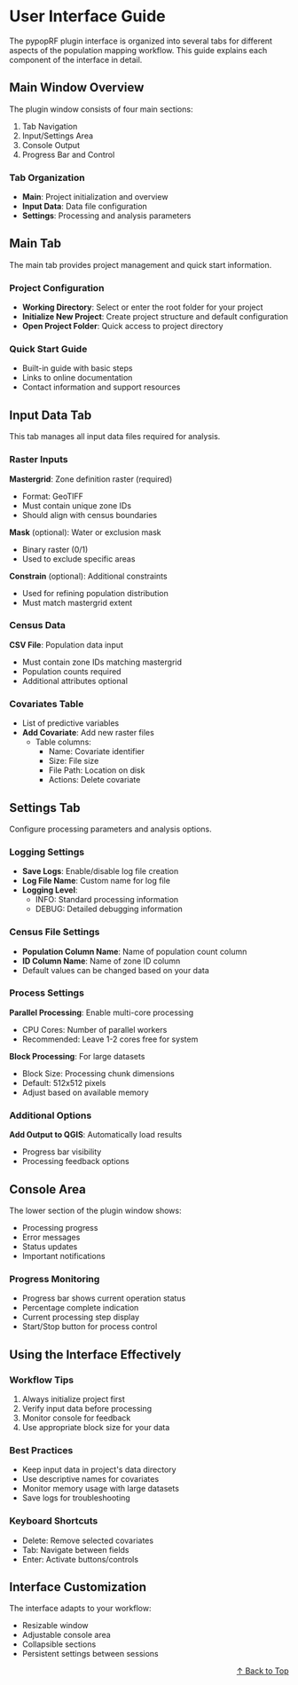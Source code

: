 # User Interface Guide

The pypopRF plugin interface is organized into several tabs for different aspects of the population mapping workflow. This guide explains each component of the interface in detail.

## Main Window Overview

The plugin window consists of four main sections:

1. Tab Navigation
2. Input/Settings Area
3. Console Output
4. Progress Bar and Control

### Tab Organization
- **Main**: Project initialization and overview
- **Input Data**: Data file configuration
- **Settings**: Processing and analysis parameters


## Main Tab

The main tab provides project management and quick start information.

### Project Configuration
- **Working Directory**: Select or enter the root folder for your project
- **Initialize New Project**: Create project structure and default configuration
- **Open Project Folder**: Quick access to project directory

### Quick Start Guide
- Built-in guide with basic steps
- Links to online documentation
- Contact information and support resources

## Input Data Tab

This tab manages all input data files required for analysis.

### Raster Inputs
**Mastergrid**: Zone definition raster (required)

  - Format: GeoTIFF
  - Must contain unique zone IDs
  - Should align with census boundaries

**Mask** (optional): Water or exclusion mask

  - Binary raster (0/1)
  - Used to exclude specific areas

**Constrain** (optional): Additional constraints

  - Used for refining population distribution
  - Must match mastergrid extent

### Census Data
**CSV File**: Population data input

  - Must contain zone IDs matching mastergrid
  - Population counts required 
  - Additional attributes optional

### Covariates Table

- List of predictive variables
- **Add Covariate**: Add new raster files
  - Table columns:
    - Name: Covariate identifier
    - Size: File size
    - File Path: Location on disk
    - Actions: Delete covariate

## Settings Tab

Configure processing parameters and analysis options.

### Logging Settings
- **Save Logs**: Enable/disable log file creation
- **Log File Name**: Custom name for log file
- **Logging Level**:
     - INFO: Standard processing information
     - DEBUG: Detailed debugging information

### Census File Settings
- **Population Column Name**: Name of population count column
- **ID Column Name**: Name of zone ID column
- Default values can be changed based on your data

### Process Settings
**Parallel Processing**: Enable multi-core processing

  - CPU Cores: Number of parallel workers
  - Recommended: Leave 1-2 cores free for system

**Block Processing**: For large datasets

  - Block Size: Processing chunk dimensions
  - Default: 512x512 pixels
  - Adjust based on available memory

### Additional Options
**Add Output to QGIS**: Automatically load results

  - Progress bar visibility
  - Processing feedback options

## Console Area

The lower section of the plugin window shows:

- Processing progress
- Error messages
- Status updates
- Important notifications

### Progress Monitoring
- Progress bar shows current operation status
- Percentage complete indication
- Current processing step display
- Start/Stop button for process control

## Using the Interface Effectively

### Workflow Tips
1. Always initialize project first
2. Verify input data before processing
3. Monitor console for feedback
4. Use appropriate block size for your data

### Best Practices
- Keep input data in project's data directory
- Use descriptive names for covariates
- Monitor memory usage with large datasets
- Save logs for troubleshooting

### Keyboard Shortcuts
- Delete: Remove selected covariates
- Tab: Navigate between fields
- Enter: Activate buttons/controls

## Interface Customization

The interface adapts to your workflow:

- Resizable window
- Adjustable console area
- Collapsible sections
- Persistent settings between sessions

<div align="right">
  <a href="#top">↑ Back to Top</a>
</div>
